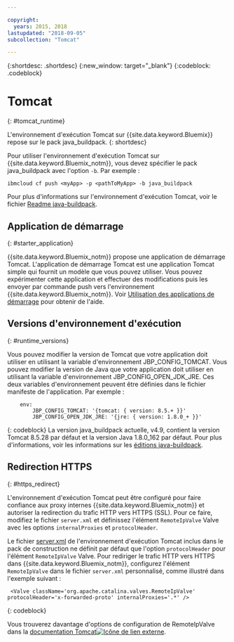 ```yaml
---

copyright:
  years: 2015, 2018
lastupdated: "2018-09-05"
subcollection: "Tomcat"

---
```


{:shortdesc: .shortdesc}
{:new_window: target="_blank"}
{:codeblock: .codeblock}


# Tomcat
{: #tomcat_runtime}

L'environnement d'exécution Tomcat sur {{site.data.keyword.Bluemix}} repose sur le pack java_buildpack.
{: shortdesc}

Pour utiliser l'environnement d'exécution Tomcat sur {{site.data.keyword.Bluemix_notm}}, vous devez spécifier le pack java_buildpack avec l'option `-b`. Par exemple :

```
ibmcloud cf push <myApp> -p <pathToMyApp> -b java_buildpack
```

Pour plus d'informations sur l'environnement d'exécution Tomcat, voir le fichier [Readme java-buildpack](https://github.com/cloudfoundry/java-buildpack/blob/master/README.md).

## Application de démarrage
{: #starter_application}

{{site.data.keyword.Bluemix_notm}} propose une application de démarrage Tomcat.  L'application de démarrage Tomcat est une application Tomcat simple qui fournit un modèle que vous pouvez utiliser. Vous pouvez expérimenter cette application et effectuer des modifications puis les envoyer par commande push vers l'environnement {{site.data.keyword.Bluemix_notm}}. Voir [Utilisation des applications de démarrage](../common/starter_app_usage.html) pour obtenir de l'aide.

## Versions d'environnement d'exécution
{: #runtime_versions}

Vous pouvez modifier la version de Tomcat que votre application doit utiliser en utilisant la variable d'environnement JBP_CONFIG_TOMCAT.
Vous pouvez modifier la version de Java que votre application doit utiliser en utilisant la variable d'environnement JBP_CONFIG_OPEN_JDK_JRE.
Ces deux variables d'environnement peuvent être définies dans le fichier manifeste de l'application.  Par exemple :
```
    env:
        JBP_CONFIG_TOMCAT: '{tomcat: { version: 8.5.+ }}'
        JBP_CONFIG_OPEN_JDK_JRE: '{jre: { version: 1.8.0_+ }}'
```
{: codeblock}
La version java_buildpack actuelle, v4.9, contient la version Tomcat 8.5.28 par défaut et la version Java 1.8.0_162 par défaut.
Pour plus d'informations, voir les informations sur les [éditions java-buildpack](https://github.com/cloudfoundry/java-buildpack/releases/tag/v4.9).

## Redirection HTTPS
{: #https_redirect}

L'environnement d'exécution Tomcat peut être configuré pour faire confiance aux proxy internes {{site.data.keyword.Bluemix_notm}} et autoriser la redirection du trafic HTTP vers HTTPS (SSL).
Pour ce faire, modifiez le fichier `server.xml` et définissez l'élément `RemoteIpValve` Valve avec les options `internalProxies` et `protocolHeader`.

Le fichier [server.xml](https://github.com/cloudfoundry/java-buildpack/blob/master/resources/tomcat/conf/server.xml) de l'environnement d'exécution Tomcat inclus dans le pack de construction ne définit par défaut que l'option `protocolHeader` pour l'élément `RemoteIpValve` Valve.  Pour rediriger le trafic HTTP vers HTTPS dans {{site.data.keyword.Bluemix_notm}}, configurez l'élément `RemoteIpValve` dans le fichier `server.xml` personnalisé, comme illustré dans l'exemple suivant :

```
 <Valve className='org.apache.catalina.valves.RemoteIpValve' protocolHeader='x-forwarded-proto' internalProxies='.*' />
```
{: codeblock}

Vous trouverez davantage d'options de configuration de RemoteIpValve dans la [documentation Tomcat![Icône de lien externe](../../icons/launch-glyph.svg "Icône de lien externe")](https://tomcat.apache.org/tomcat-8.5-doc/api/org/apache/catalina/valves/RemoteIpValve.html).
